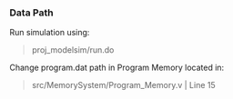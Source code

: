 ### Data Path

Run simulation using:
>proj_modelsim/run.do

Change program.dat path in Program Memory located in:
>src/MemorySystem/Program_Memory.v   |   Line 15 
